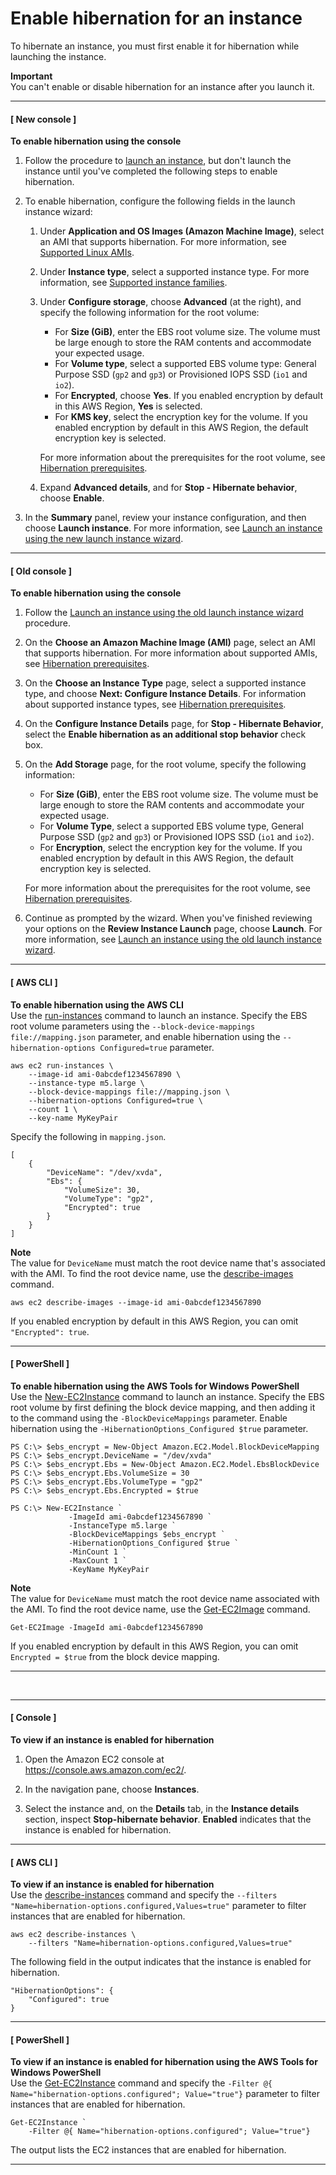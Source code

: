 # Enable hibernation for an instance<a name="enabling-hibernation"></a>

To hibernate an instance, you must first enable it for hibernation while launching the instance\.

**Important**  
You can't enable or disable hibernation for an instance after you launch it\.

------
#### [ New console ]

**To enable hibernation using the console**

1. Follow the procedure to [launch an instance](ec2-launch-instance-wizard.md#liw-quickly-launch-instance), but don't launch the instance until you've completed the following steps to enable hibernation\.

1. To enable hibernation, configure the following fields in the launch instance wizard:

   1. Under **Application and OS Images \(Amazon Machine Image\)**, select an AMI that supports hibernation\. For more information, see [Supported Linux AMIs](hibernating-prerequisites.md#hibernation-prereqs-supported-amis)\.

   1. Under **Instance type**, select a supported instance type\. For more information, see [Supported instance families](hibernating-prerequisites.md#hibernation-prereqs-supported-instance-families)\.

   1. Under **Configure storage**, choose **Advanced** \(at the right\), and specify the following information for the root volume:
      + For **Size \(GiB\)**, enter the EBS root volume size\. The volume must be large enough to store the RAM contents and accommodate your expected usage\.
      + For **Volume type**, select a supported EBS volume type: General Purpose SSD \(`gp2` and `gp3`\) or Provisioned IOPS SSD \(`io1` and `io2`\)\.
      + For **Encrypted**, choose **Yes**\. If you enabled encryption by default in this AWS Region, **Yes** is selected\.
      + For **KMS key**, select the encryption key for the volume\. If you enabled encryption by default in this AWS Region, the default encryption key is selected\.

      For more information about the prerequisites for the root volume, see [Hibernation prerequisites](hibernating-prerequisites.md)\.

   1. Expand **Advanced details**, and for **Stop \- Hibernate behavior**, choose **Enable**\.

1. In the **Summary** panel, review your instance configuration, and then choose **Launch instance**\. For more information, see [Launch an instance using the new launch instance wizard](ec2-launch-instance-wizard.md)\.

------
#### [ Old console ]

**To enable hibernation using the console**

1. Follow the [Launch an instance using the old launch instance wizard](launching-instance.md) procedure\.

1. On the **Choose an Amazon Machine Image \(AMI\)** page, select an AMI that supports hibernation\. For more information about supported AMIs, see [Hibernation prerequisites](hibernating-prerequisites.md)\.

1. On the **Choose an Instance Type** page, select a supported instance type, and choose **Next: Configure Instance Details**\. For information about supported instance types, see [Hibernation prerequisites](hibernating-prerequisites.md)\.

1. On the **Configure Instance Details** page, for **Stop \- Hibernate Behavior**, select the **Enable hibernation as an additional stop behavior** check box\.

1. On the **Add Storage** page, for the root volume, specify the following information: 
   + For **Size \(GiB\)**, enter the EBS root volume size\. The volume must be large enough to store the RAM contents and accommodate your expected usage\.
   + For **Volume Type**, select a supported EBS volume type, General Purpose SSD \(`gp2` and `gp3`\) or Provisioned IOPS SSD \(`io1` and `io2`\)\.
   + For **Encryption**, select the encryption key for the volume\. If you enabled encryption by default in this AWS Region, the default encryption key is selected\.

   For more information about the prerequisites for the root volume, see [Hibernation prerequisites](hibernating-prerequisites.md)\.

1. Continue as prompted by the wizard\. When you've finished reviewing your options on the **Review Instance Launch** page, choose **Launch**\. For more information, see [Launch an instance using the old launch instance wizard](launching-instance.md)\.

------
#### [ AWS CLI ]

**To enable hibernation using the AWS CLI**  
Use the [run\-instances](https://docs.aws.amazon.com/cli/latest/reference/ec2/run-instances.html) command to launch an instance\. Specify the EBS root volume parameters using the `--block-device-mappings file://mapping.json` parameter, and enable hibernation using the `--hibernation-options Configured=true` parameter\.

```
aws ec2 run-instances \
    --image-id ami-0abcdef1234567890 \
    --instance-type m5.large \
    --block-device-mappings file://mapping.json \
    --hibernation-options Configured=true \
    --count 1 \
    --key-name MyKeyPair
```

Specify the following in `mapping.json`\.

```
[
    {
        "DeviceName": "/dev/xvda",
        "Ebs": {
            "VolumeSize": 30,
            "VolumeType": "gp2",
            "Encrypted": true
        }
    }
]
```

**Note**  
The value for `DeviceName` must match the root device name that's associated with the AMI\. To find the root device name, use the [describe\-images](https://docs.aws.amazon.com/cli/latest/reference/ec2/describe-images.html) command\.  

```
aws ec2 describe-images --image-id ami-0abcdef1234567890
```
If you enabled encryption by default in this AWS Region, you can omit `"Encrypted": true`\.

------
#### [ PowerShell ]

**To enable hibernation using the AWS Tools for Windows PowerShell**  
Use the [New\-EC2Instance](https://docs.aws.amazon.com/powershell/latest/reference/items/New-EC2Instance.html) command to launch an instance\. Specify the EBS root volume by first defining the block device mapping, and then adding it to the command using the `-BlockDeviceMappings` parameter\. Enable hibernation using the `-HibernationOptions_Configured $true` parameter\.

```
PS C:\> $ebs_encrypt = New-Object Amazon.EC2.Model.BlockDeviceMapping
PS C:\> $ebs_encrypt.DeviceName = "/dev/xvda"
PS C:\> $ebs_encrypt.Ebs = New-Object Amazon.EC2.Model.EbsBlockDevice
PS C:\> $ebs_encrypt.Ebs.VolumeSize = 30
PS C:\> $ebs_encrypt.Ebs.VolumeType = "gp2"
PS C:\> $ebs_encrypt.Ebs.Encrypted = $true

PS C:\> New-EC2Instance `
             -ImageId ami-0abcdef1234567890 `
             -InstanceType m5.large `
             -BlockDeviceMappings $ebs_encrypt `
             -HibernationOptions_Configured $true `
             -MinCount 1 `
             -MaxCount 1 `
             -KeyName MyKeyPair
```

**Note**  
The value for `DeviceName` must match the root device name associated with the AMI\. To find the root device name, use the [Get\-EC2Image](https://docs.aws.amazon.com/powershell/latest/reference/items/Get-EC2Image.html) command\.  

```
Get-EC2Image -ImageId ami-0abcdef1234567890
```
If you enabled encryption by default in this AWS Region, you can omit `Encrypted = $true` from the block device mapping\.

------

 

------
#### [ Console ]

**To view if an instance is enabled for hibernation**

1. Open the Amazon EC2 console at [https://console\.aws\.amazon\.com/ec2/](https://console.aws.amazon.com/ec2/)\.

1. In the navigation pane, choose **Instances**\.

1. Select the instance and, on the **Details** tab, in the **Instance details** section, inspect **Stop\-hibernate behavior**\. **Enabled** indicates that the instance is enabled for hibernation\.

------
#### [ AWS CLI ]

**To view if an instance is enabled for hibernation**  
Use the [describe\-instances](https://docs.aws.amazon.com/cli/latest/reference/ec2/describe-instances.html) command and specify the `--filters "Name=hibernation-options.configured,Values=true"` parameter to filter instances that are enabled for hibernation\.

```
aws ec2 describe-instances \
    --filters "Name=hibernation-options.configured,Values=true"
```

The following field in the output indicates that the instance is enabled for hibernation\.

```
"HibernationOptions": {
    "Configured": true
}
```

------
#### [ PowerShell ]

**To view if an instance is enabled for hibernation using the AWS Tools for Windows PowerShell**  
Use the [Get\-EC2Instance](https://docs.aws.amazon.com/powershell/latest/reference/items/Get-EC2Instance.html) command and specify the `-Filter @{ Name="hibernation-options.configured"; Value="true"}` parameter to filter instances that are enabled for hibernation\.

```
Get-EC2Instance `
    -Filter @{ Name="hibernation-options.configured"; Value="true"}
```

The output lists the EC2 instances that are enabled for hibernation\. 

------